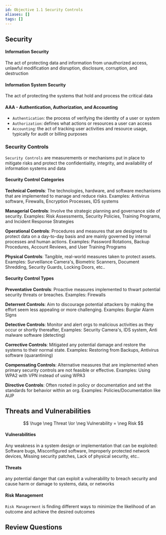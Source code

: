 ```yaml
---
id: Objective 1.1 Security Controls
aliases: []
tags: []
---
```



## Security

#### Information Security 
The  act of protecting data and information from unauthorized access, unlawful
modification and disruption, disclosure, corruption, and destruction

#### Information System Security
The act of protecting the systems that hold and process the critical data

#### AAA -  Authentication, Authorization, and Accounting

- `Authentication`: the process of verifying the identity of a user or system
- `Authorization`: defines what actions or resources a user can access
- `Accounting`: the act of tracking user activities and resource usage,
typically for audit or billing purposes

### Security Controls
`Security Controls` are measurements or mechanisms put in place to mitigate risks
and protect the confidentiality, integrity, and availability of information
systems and data

#### Security Control Categories

**Technical Controls**: The technologies, hardware, and software mechanisms
that are implemented to manage and reduce risks. Examples: Antivirus software,
Firewalls, Encryption Processes, IDS systems

**Managerial Controls**: Involve the strategic planning and governance side of
security. Examples: Risk Assessments, Security Policies, Training Programs, and
Incident Response Strategies

**Operational Controls**: Procedures and measures that are designed to protect
data on a day-to-day basis and are mainly governed by internal processes and
human actions. Examples: Password Rotations, Backup Procedures, Account Reviews,
and User Training Programs 

**Physical Controls**: Tangible, real-world measures taken to protect assets.
Examples: Surveillance Camera's, Biometric Scanners, Document Shredding, Security
Guards, Locking Doors, etc..


#### Security Control Types

**Preventative Controls**: Proactive measures implemented to thwart potential
security threats or breaches. Examples: Firewalls 

**Deterrent Controls**: Aim to discourage potential attackers by making the
effort seem less appealing or more challenging. Examples: Burglar Alarm Signs

**Detective Controls**: Monitor and alert orgs to malicious activities as they
occur or shortly thereafter, Examples: Security Camera's, IDS system,
Anti malware software (detecting)

**Corrective Controls**: Mitigated any potential damage and restore the systems
to their normal state. Examples: Restoring from Backups, Antivirus software (quarantining)

**Compensating Controls**: Alternative measures that are implemented when
primary security controls are not feasible or effective. Examples: Using WPA2
with VPN instead of using WPA3

**Directive Controls**: Often rooted in policy or documentation and set the
standards for behavior within an org. Examples: Policies/Documentation like AUP 

## Threats and Vulnerabilities


$$
\huge \neg Threat \lor \neg Vulnerability = \neg Risk
$$

#### Vulnerabilities
Any weakness in a system design or implementation that can be exploited:
Software bugs, Misconfigured software, Improperly protected network devices,
Missing security patches, Lack of physical security, etc..

#### Threats
any potential danger that can exploit a vulnerability to breach security and cause harm or damage to systems, data, or networks

#### Risk Management
`Risk Managerment` is finding different ways to minimize the likelihood of an
outcome and achieve the desired outcomes


## Review Questions

